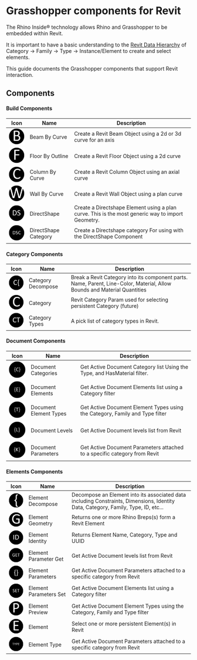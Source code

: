 # Grasshopper components for Revit
The Rhino Inside® technology allows Rhino and Grasshopper to be embedded within Revit.

It is important to have a basic understanding to the [Revit Data Hierarchy](https://www.modelical.com/en/gdocs/revit-data-hierarchy/) of Category -> Family -> Type -> Instance/Element to create and select elements.

This guide documents the Grasshopper components that support Revit interaction.

## Components

#### Build Components

 | Icon | Name | Description |
 | --- | --- | --- |
 | ![Rhino sending geometry to Revit](GH/BeamByCurve.png) | Beam By Curve | Create a Revit Beam Object using a 2d or 3d curve for an axis |
 | ![Rhino sending geometry to Revit](GH/FloorByOutline.png) | Floor By Outline | Create a Revit Floor Object using a 2d curve |
 | ![Rhino sending geometry to Revit](GH/ColumnByCurve.png) | Column By Curve | Create a Revit Column Object using an axial curve|
 | ![Rhino sending geometry to Revit](GH/WallByCurve.png) | Wall By Curve | Create a Revit Wall Object using a plan curve|
 | ![Rhino sending geometry to Revit](GH/DirectShapeByGeometry.png) | DirectShape | Create a Directshape Element using a plan curve. This is the most generic way to import Geometry. |
 | ![Rhino sending geometry to Revit](GH/DirectShapeCategories.png) | DirectShape Category | Create a Directshape category For using with the DirectShape Component |

#### Category Components

  | Icon | Name | Description |
  | --- | --- | --- |
  | ![Rhino sending geometry to Revit](GH/CategoryDecompose.png) | Category Decompose | Break a Revit Category into its component parts.  Name, Parent, Line-Color, Material, Allow Bounds and Material Quantities |
  | ![Rhino sending geometry to Revit](GH/Category.png) | Category | Revit Category Param used for selecting persistent Category (future)|
  | ![Rhino sending geometry to Revit](GH/CategoryTypes.png) | Category Types | A pick list of category types in Revit. |

#### Document Components

   | Icon | Name | Description |
   | --- | --- | --- |
   | ![Rhino sending geometry to Revit](GH/DocumentCategories.png) | Document Categories | Get Active Document Category list Using the Type, and HasMaterial filter. |
   | ![Rhino sending geometry to Revit](GH/DocumentElements.png) | Document Elements | Get Active Document Elements list using a Category filter|
   | ![Rhino sending geometry to Revit](GH/DocumentElementTypes.png) | Document Element Types | Get Active Document Element Types using the Category, Family and Type filter|
   | ![Rhino sending geometry to Revit](GH/DocumentLevels.png) | Document Levels | Get Active Document levels list from Revit|
   | ![Rhino sending geometry to Revit](GH/DocumentParameters.png) | Document Parameters | Get Active Document Parameters attached to a specific category from Revit |

#### Elements Components

  | Icon | Name | Description |
  | --- | --- | --- |
  | ![](GH/ElementDecompose.png) | Element Decompose | Decompose an Element into its associated data including Constraints, Dimensions, Identity Data, Category, Family, Type, ID, etc...|
  | ![](GH/ElementGeometry.png) | Element Geometry | Returns one or more Rhino Breps(s) form a Revit Element|
  | ![](GH/ElementIdentity.png) | Element Identity | Returns Element Name, Category, Type and UUID|
  | ![](GH/ElementParameterGet.png) | Element Parameter Get | Get Active Document levels list from Revit|
  | ![](GH/ElementParameters.png) | Element Parameters | Get Active Document Parameters attached to a specific category from Revit |
  | ![](GH/ElementParameterSet.png) | Element Parameters Set | Get Active Document Elements list using a Category filter|
  | ![](GH/ElementPreview.png) | Element Preview | Get Active Document Element Types using the Category, Family and Type filter|
  | ![](GH/Element.png) | Element| Select one or more persistent Element(s) in Revit|
  | ![](GH/ElementType.png) | Element Type | Get Active Document Parameters attached to a specific category from Revit |
